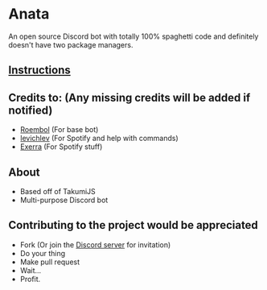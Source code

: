 # Anata
An open source Discord bot with totally 100% spaghetti code and definitely doesn't have two package managers.

## [Instructions](https://github.com/Zemyoro/Anata/wiki/Preparation)

## Credits to: (Any missing credits will be added if notified)
* [Roembol](https://github.com/roembol2000) (For base bot)
* [levichlev](https://github.com/levichlev) (For Spotify and help with commands)
* [Exerra](https://github.com/Exerra) (For Spotify stuff)

## About
* Based off of TakumiJS
* Multi-purpose Discord bot

## Contributing to the project would be appreciated
* Fork (Or join the [Discord server](https://discord.gg/MCHbrf3SwS) for invitation)
* Do your thing
* Make pull request
* Wait...
* Profit.
